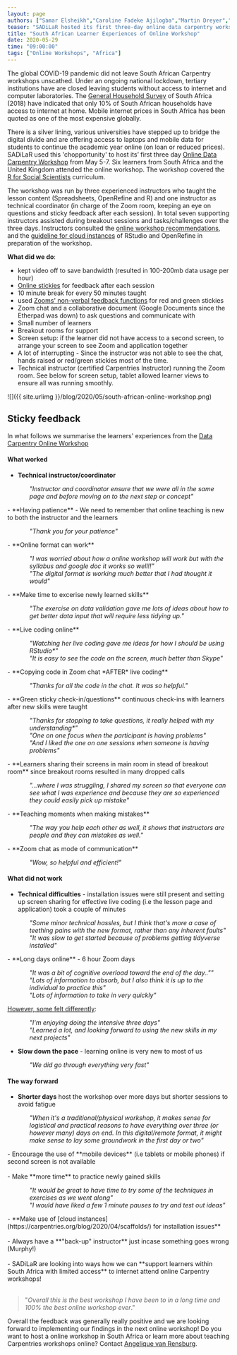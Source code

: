 ```yaml
---
layout: page
authors: ["Samar Elsheikh","Caroline Fadeke Ajilogba","Martin Dreyer","Angelique van Rensburg"]
teaser: "SADiLaR hosted its first three-day online data carpentry workshop"
title: "South African Learner Experiences of Online Workshop"
date: 2020-05-29
time: "09:00:00"
tags: ["Online Workshops", "Africa"]
---
```


The global COVID-19 pandemic did not leave South African Carpentry workshops unscathed. Under an ongoing national lockdown, tertiary institutions have are closed leaving students without access to internet and computer laboratories. The [General Household Survey](http://www.statssa.gov.za/publications/P0318/P03182018.pdf) of South Africa (2018) have indicated that only 10% of South African households have access to internet at home. Mobile internet prices in South Africa has been quoted as one of the most expensive globally.

 There is a silver lining, various universities have stepped up to bridge the digital divide and are offering access to laptops and mobile data for students to continue the academic year online (on loan or reduced prices). SADiLaR used this 'chopportunity' to host its’ first three day [Online Data Carpentry Workshop](https://sadilar.github.io/2020-05-05-SA-ONLINE/) from May 5-7. Six learners from South Africa and the United Kingdom attended the online workshop. The workshop covered the [R for Social Scientists](https://datacarpentry.org/r-socialsci/) curriculum.

The workshop was run by three experienced instructors who taught the lesson content (Spreadsheets, OpenRefine and R) and one instructor as technical coordinator (in charge of the Zoom room, keeping an eye on questions and sticky feedback after each session).
In total seven supporting instructors assisted during breakout sessions and tasks/challenges over the three days. Instructors consulted the [online workshop recommendations](https://carpentries.org/online-workshop-recommendations/),
and the [guideline for cloud instances](https://carpentries.org/blog/2020/04/scaffolds/) of RStudio and OpenRefine in preparation of the workshop.

**What did we do**:

- kept video off to save bandwidth (resulted in 100-200mb data usage per hour)
- [Online stickies](https://pinup.com/) for feedback after each session
- 10 minute break for every 50 minutes taught
- used [Zooms' non-verbal feedback functions](https://support.zoom.us/hc/en-us/articles/115001286183-Nonverbal-Feedback-During-Meetings) for red and green stickies
- Zoom chat and a collaborative document (Google Documents since the Etherpad was down) to ask questions and communicate with
- Small number of learners
- Breakout rooms for support
- Screen setup: if the learner did not have access to a second screen, to arrange your screen to see Zoom and application together
- A lot of interrupting - Since the instructor was not able to see the chat, hands raised or red/green stickies most of the time.
- Technical instructor (certified Carpentries Instructor) running the Zoom room. See below for screen setup, tablet allowed learner views to ensure all was running smoothly.

![]({{ site.urlimg }}/blog/2020/05/south-african-online-workshop.png)

## Sticky feedback

In what follows we summarise the learners' experiences from the [Data Carpentry Online Workshop](https://sadilar.github.io/2020-05-05-SA-ONLINE/)

#### What worked

- **Technical instructor/coordinator**<br>
 <p style="padding-left: 50px"><i>"Instructor and coordinator ensure that we were all in the same page and before moving on to the next step or concept"</i></p>
- **Having patience** - We need to remember that online teaching is new to both the instructor and the learners <br>
<p style="padding-left: 50px"><i>"Thank you for your patience"</i></p>
- **Online format can work**<br>
<p style="padding-left: 50px"><i>"I was worried about how a online workshop will work but with the syllabus and google doc it works so well!!" <br> "The digital format is working much better that I had thought it would"</i></p>
- **Make time to excerise newly learned skills**<br>
<p style="padding-left: 50px"><i>"The exercise on data validation gave me lots of ideas about how to get better data input that will require less tidying up."</i></p>
- **Live coding online**<br>
<p style="padding-left: 50px"><i>"Watching her live coding gave me ideas for how I should be using RStudio*"<br> "It is easy to see the code on the screen, much better than Skype" </i></p>
- **Copying code in Zoom chat *AFTER* live coding**<br>
<p style="padding-left: 50px"><i>"Thanks for all the code in the chat. It was so helpful."</i></p>
- **Green sticky check-in/questions** continuous check-ins with learners after new skills were taught<br>
<p style="padding-left: 50px"><i>"Thanks for stopping to take questions, it really helped with my understanding*"<br> "One on one focus when the participant is having problems" <br> "And I liked the one on one sessions when someone is having problems"</i></p>
- **Learners sharing their screens in main room in stead of breakout room** since breakout rooms resulted in many dropped calls<br>
<p style="padding-left: 50px"><i>"...where I was struggling, I shared my screen so that everyone can see what I was experience and because they are so experienced they could easily pick up mistake"</i></p>
- **Teaching moments when making mistakes**<br>
<p style="padding-left: 50px"><i>"The way you help each other as well, it shows that instructors are people and they can mistakes as well."</i></p>
- **Zoom chat as mode of communication**<br>
<p style="padding-left: 50px"><i>"Wow, so helpful and efficient!"</i></p>



#### What did not work

- **Technical difficulties** - installation issues were still present and setting up screen sharing for effective live coding (i.e the lesson page and application) took a couple of minutes <br>
<p style="padding-left: 50px"><i>"Some minor technical hassles, but I think that's more a case of teething pains with the new format, rather than any inherent faults"<br>
"It was slow to get started because of problems getting tidyverse installed"</i></p>
- **Long days online** - 6 hour Zoom days<br>
<p style="padding-left: 50px"><i>"It was a bit of cognitive overload toward the end of the day..""<br>
"Lots of information to absorb, but I also think it is up to the individual to practice this"<br> "Lots of information to take in very quickly"</i></p>

<u>However, some felt differently</u>:

<p style="padding-left: 50px"><i>"I'm enjoying doing the intensive three days" <br> "Learned a lot, and looking forward to using the new skills in my next projects"</i></p>

- **Slow down the pace** - learning online is very new to most of us <br>
<p style="padding-left: 50px"><i>"We did go through everything very fast"</i></p>



#### The way forward

- **Shorter days** host the workshop over more days but shorter sessions to avoid fatigue<br>
<p style="padding-left: 50px"><i>"When it's a traditional/physical workshop, it makes sense for logistical and practical reasons to have everything over three (or however many) days on end. In this digital/remote format, it might make sense to lay some groundwork in the first day or two"</i></p>
- Encourage the use of **mobile devices**  (i.e tablets or mobile phones) if second screen is not available <br><br>
- Make **more time** to practice newly gained skills<br>
<p style="padding-left: 50px"><i>"It would be great to have time to try some of the techniques in exercises as we went along" <br> "I would have liked a few 1 minute pauses to try and test out ideas"</i></p>
- **Make use of [cloud instances](https://carpentries.org/blog/2020/04/scaffolds/) for installation issues**<br><br>
- Always have a **"back-up" instructor** just incase something goes wrong (Murphy!)<br><br>
- SADiLaR are looking into ways how we can **support learners within South Africa with limited access** to internet attend online Carpentry workshops!<br><br>


>"*Overall this is the best workshop I have been to in a long time and 100% the best online workshop ever*."


Overall the feedback was generally really positive and we are looking forward to implementing our findings in the next online workshop! Do you want to host a online workshop in South Africa or learn more about teaching Carpentries workshops online? Contact [Angelique van Rensburg](mailto:admin-afr@carpentries.org).
